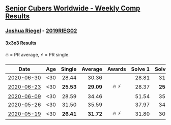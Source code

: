 <style>table {white-space: nowrap;}</style>

## [Senior Cubers Worldwide - Weekly Comp Results](/scw-comp/results/)
### [Joshua Riegel](README.md) - [2019RIEG02](https://www.worldcubeassociation.org/persons/2019RIEG02?event=333)
#### 3x3x3 Results

<span style="white-space: nowrap;">🔥 = PR average</span>, <span style="white-space: nowrap;">⚡ = PR single</span>.

| Date | Age | Single | Average | Awards | Solve 1 | Solve 2 | Solve 3 | Solve 4 | Solve 5 | Video |
| :--: | :--: | --: | --: | :--: | --: | --: | --: | --: | --: | :-- |
| [2020-06-30](../../results/2020-06-30/333.md) | <30 | 28.44 | 30.36 |  | 28.81 | 31.57 | 30.69 | 28.44 | 37.33 | [Link](https://www.facebook.com/events/679860472562391/permalink/682040969011008/) |
| [2020-06-23](../../results/2020-06-23/333.md) | <30 | **25.53** | **29.09** | 🔥 ⚡ | 28.37 | **25.53** | 32.76 | 31.34 | 27.55 | [Link](https://www.facebook.com/events/722150235200875/permalink/725666218182610/) |
| [2020-06-09](../../results/2020-06-09/333.md) | <30 | 28.59 | 34.46 |  | 51.54 | 35.30 | 35.11 | 32.98 | 28.59 | [Link](https://www.facebook.com/events/903549840109576/permalink/908169162980977/) |
| [2020-05-26](../../results/2020-05-26/333.md) | <30 | 31.50 | 35.59 |  | 37.97 | 34.46 | 31.50 | 34.33 | 43.37 | [Link](https://www.facebook.com/events/688407551989463/permalink/691824934981058/) |
| [2020-05-19](../../results/2020-05-19/333.md) | <30 | **26.41** | **31.72** | 🔥 ⚡ | 31.80 | 30.58 | 32.78 | 46.66 | **26.41** | [Link](https://www.facebook.com/events/1880761498725633/permalink/1884827578319025/) |


<!-- Global site tag (gtag.js) - Google Analytics -->
<script async src="https://www.googletagmanager.com/gtag/js?id=UA-86348435-3"></script>
<script>window.dataLayer = window.dataLayer || []; function gtag() {dataLayer.push(arguments);} gtag('js', new Date()); gtag('config', 'UA-86348435-3');</script>
